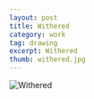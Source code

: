 ```yaml
---
layout: post
title: Withered
category: work
tag: drawing
excerpt: Withered
thumb: withered.jpg
---
```


<div class="txt">
  <p><img src="{{ site.data.var.file }}/work/withered.jpg" alt="Withered"></p>
</div>
